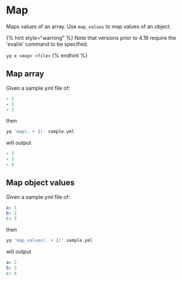 # Map

Maps values of an array. Use `map_values` to map values of an object.

{% hint style="warning" %}
Note that versions prior to 4.18 require the 'eval/e' command to be specified.&#x20;

`yq e <exp> <file>`
{% endhint %}

## Map array
Given a sample.yml file of:
```yaml
- 1
- 2
- 3
```
then
```bash
yq 'map(. + 1)' sample.yml
```
will output
```yaml
- 2
- 3
- 4
```

## Map object values
Given a sample.yml file of:
```yaml
a: 1
b: 2
c: 3
```
then
```bash
yq 'map_values(. + 1)' sample.yml
```
will output
```yaml
a: 2
b: 3
c: 4
```

